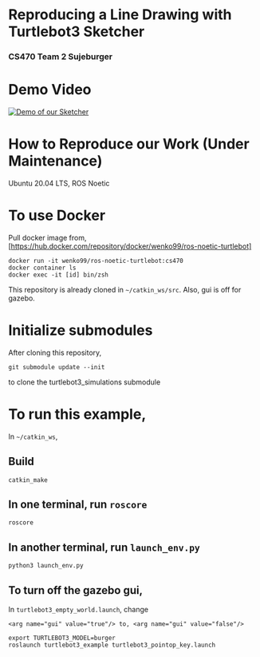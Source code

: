 # Reproducing a Line Drawing with Turtlebot3 Sketcher
### CS470 Team 2 Sujeburger

# Demo Video

[![Demo of our Sketcher](http://img.youtube.com/vi/1Hjz8KOL0RE/0.jpg)](https://youtu.be/1Hjz8KOL0RE)

# How to Reproduce our Work (Under Maintenance)

Ubuntu 20.04 LTS, ROS Noetic

# To use Docker

Pull docker image from, [https://hub.docker.com/repository/docker/wenko99/ros-noetic-turtlebot]

```
docker run -it wenko99/ros-noetic-turtlebot:cs470
docker container ls
docker exec -it [id] bin/zsh
```

This repository is already cloned in `~/catkin_ws/src`. Also, gui is off for gazebo.

# Initialize submodules

After cloning this repository,

```
git submodule update --init
```

to clone the turtlebot3_simulations submodule

# To run this example,

In `~/catkin_ws`,

## Build

```
catkin_make
```

## In one terminal, run `roscore`

```
roscore
```

## In another terminal, run `launch_env.py`

```
python3 launch_env.py
```

## To turn off the gazebo gui,

In `turtlebot3_empty_world.launch`, change

```
<arg name="gui" value="true"/> to, <arg name="gui" value="false"/> 
```

```
export TURTLEBOT3_MODEL=burger
roslaunch turtlebot3_example turtlebot3_pointop_key.launch
```
